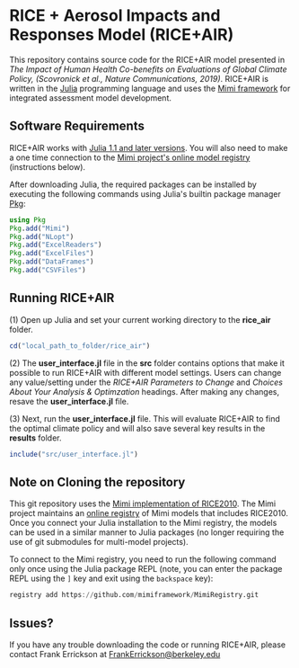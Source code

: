 # RICE + Aerosol Impacts and Responses Model (RICE+AIR)

This repository contains source code for the RICE+AIR model presented in *The Impact of Human Health Co-benefits on Evaluations of Global Climate Policy, (Scovronick et al., Nature Communications, 2019)*.  RICE+AIR is written in the [Julia](www.julialang.org) programming language and uses the [Mimi framework](https://github.com/anthofflab/Mimi.jl) for integrated assessment model development.



## Software Requirements

RICE+AIR works with [Julia 1.1 and later versions](https://julialang.org/downloads/).  You will also need to make a one time connection to the [Mimi project's online model registry](https://github.com/mimiframework/MimiRegistry) (instructions below).

After downloading Julia, the required packages can be installed by executing the following commands using Julia's builtin package manager [Pkg](https://docs.julialang.org/en/v1/stdlib/Pkg/index.html):
````julia
using Pkg
Pkg.add("Mimi")
Pkg.add("NLopt")
Pkg.add("ExcelReaders")
Pkg.add("ExcelFiles")
Pkg.add("DataFrames")
Pkg.add("CSVFiles")
````


## Running RICE+AIR

(1) Open up Julia and set your current working directory to the **rice_air** folder.
````julia
cd("local_path_to_folder/rice_air")
````
(2) The **user_interface.jl** file in the **src** folder contains options that make it possible to run RICE+AIR with different model settings.  Users can change any value/setting under the *RICE+AIR Parameters to Change* and *Choices About Your Analysis & Optimzation* headings.  After making any changes, resave the **user_interface.jl** file.

(3) Next, run the **user_interface.jl** file.  This will evaluate RICE+AIR to find the optimal climate policy and will also save several key results in the **results** folder.
````julia
include("src/user_interface.jl")
````


## Note on Cloning the repository

This git repository uses the [Mimi implementation of RICE2010](https://github.com/anthofflab/MimiRICE2010.jl). The Mimi project maintains an [online registry](https://github.com/mimiframework/MimiRegistry) of Mimi models that includes RICE2010.  Once you connect your Julia installation to the Mimi registry, the models can be used in a similar manner to Julia packages (no longer requiring the use of git submodules for multi-model projects).

To connect to the Mimi registry, you need to run the following command only once using the Julia package REPL (note, you can enter the package REPL using the `]` key and exit using the `backspace` key):
````julia
registry add https://github.com/mimiframework/MimiRegistry.git
````

## Issues?
If you have any trouble downloading the code or running RICE+AIR, please contact Frank Errickson at FrankErrickson@berkeley.edu
